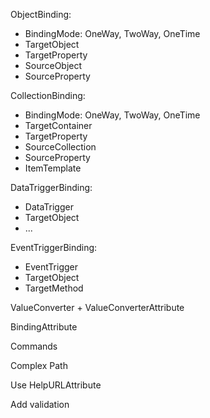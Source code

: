 ObjectBinding:
- BindingMode: OneWay, TwoWay, OneTime
- TargetObject
- TargetProperty
- SourceObject
- SourceProperty

CollectionBinding:
- BindingMode: OneWay, TwoWay, OneTime
- TargetContainer
- TargetProperty
- SourceCollection
- SourceProperty
- ItemTemplate

DataTriggerBinding:
- DataTrigger
- TargetObject
- ...

EventTriggerBinding:
- EventTrigger
- TargetObject
- TargetMethod

ValueConverter + ValueConverterAttribute

BindingAttribute

Commands

Complex Path

Use HelpURLAttribute

Add validation
